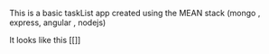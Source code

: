 This is a basic taskList app created using the MEAN stack (mongo , express, angular , nodejs)

It looks like this
[[]]
